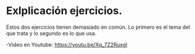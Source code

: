 # Exlplicación ejercicios.
Estos dos ejercicios tienen demasiado en común. Lo primero es el tema del que trata y lo segundo es lo que usa.

-Video en Youtube: <https://youtu.be/Xq_7Z2RuxgI>